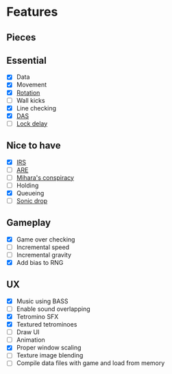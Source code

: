 # Features

## Pieces

## Essential
- [x] Data
- [x] Movement
- [x] [Rotation](https://tetris.wiki/Super_Rotation_System)
- [ ] Wall kicks
- [x] Line checking
- [x] [DAS](https://tetris.wiki/DAS)
- [ ] [Lock delay](https://tetris.wiki/Lock_delay)

## Nice to have

- [x] [IRS](https://tetris.wiki/Rotate)
- [ ] [ARE](https://tetris.wiki/ARE)
- [ ] [Mihara's conspiracy](https://tetris.wiki/Arika_Rotation_System)
- [ ] Holding
- [x] Queueing
- [ ] [Sonic drop](https://tetris.wiki/Drop)

## Gameplay

- [x] Game over checking
- [ ] Incremental speed
- [ ] Incremental gravity 
- [x] Add bias to RNG

## UX

- [x] Music using BASS
- [ ] Enable sound overlapping
- [x] Tetromino SFX
- [x] Textured tetrominoes
- [ ] Draw UI
- [ ] Animation
- [x] Proper window scaling
- [ ] Texture image blending
- [ ] Compile data files with game and load from memory